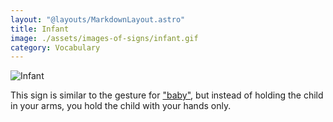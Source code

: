 ```yaml
---
layout: "@layouts/MarkdownLayout.astro"
title: Infant
image: ./assets/images-of-signs/infant.gif
category: Vocabulary
---
```


![Infant](@signs/infant.gif)

This sign is similar to the gesture for ["baby"](./baby),
but instead of holding the child in your arms,
you hold the child with your hands only.
